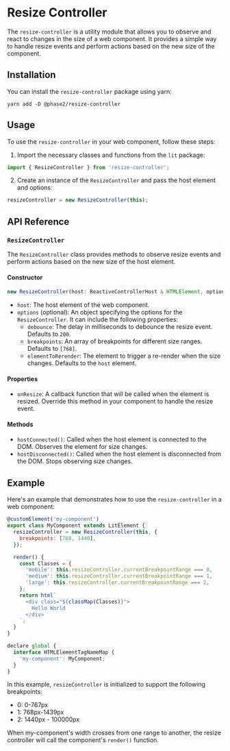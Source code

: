 # Resize Controller

The `resize-controller` is a utility module that allows you to observe and react to changes in the size of a web component. It provides a simple way to handle resize events and perform actions based on the new size of the component.

## Installation

You can install the `resize-controller` package using yarn:

```
yarn add -D @phase2/resize-controller
```

## Usage

To use the `resize-controller` in your web component, follow these steps:

1. Import the necessary classes and functions from the `lit` package:

```javascript
import { ResizeController } from 'resize-controller';
```

2. Create an instance of the `ResizeController` and pass the host element and options:

```javascript
resizeController = new ResizeController(this);
```

## API Reference

### `ResizeController`

The `ResizeController` class provides methods to observe resize events and perform actions based on the new size of the host element.

#### Constructor

```javascript
new ResizeController(host: ReactiveControllerHost & HTMLElement, options?: ResizeControllerOptions)
```

- `host`: The host element of the web component.
- `options` (optional): An object specifying the options for the `ResizeController`. It can include the following properties:
  - `debounce`: The delay in milliseconds to debounce the resize event. Defaults to `200`.
  - `breakpoints`: An array of breakpoints for different size ranges. Defaults to `[768]`.
  - `elementToRerender`: The element to trigger a re-render when the size changes. Defaults to the `host` element.

#### Properties

- `onResize`: A callback function that will be called when the element is resized. Override this method in your component to handle the resize event.

#### Methods

- `hostConnected()`: Called when the host element is connected to the DOM. Observes the element for size changes.
- `hostDisconnected()`: Called when the host element is disconnected from the DOM. Stops observing size changes.

## Example

Here's an example that demonstrates how to use the `resize-controller` in a web component:

```javascript
@customElement('my-component')
export class MyComponent extends LitElement {
  resizeController = new ResizeController(this, {
    breakpoints: [768, 1440],
  });

  render() {
    const Classes = {
      'mobile': this.resizeController.currentBreakpointRange === 0,
      'medium': this.resizeController.currentBreakpointRange === 1,
      'large': this.resizeController.currentBreakpointRange === 2,
    };
    return html`
      <div class="${classMap(Classes)}">
        Hello World
      </div>
    `;
  }
}

declare global {
  interface HTMLElementTagNameMap {
    'my-component': MyComponent;
  }
}
```

In this example, `resizeController` is initialized to support the following breakpoints:

- 0: 0-767px
- 1: 768px-1439px
- 2: 1440px - 100000px

When my-component's width crosses from one range to another, the resize controller will call the component's `render()` function.

